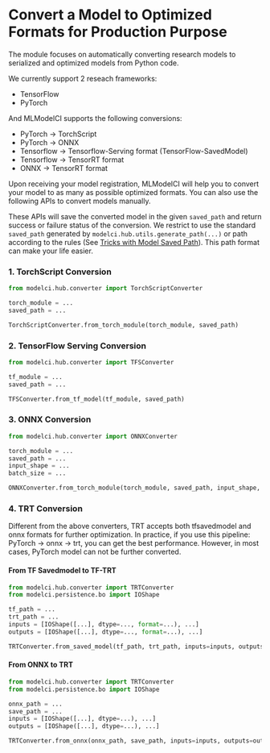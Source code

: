 # Convert a Model to Optimized Formats for Production Purpose

The module focuses on automatically converting research models to serialized and optimized models from Python code.


We currently support 2 reseach frameworks:

-   TensorFlow
-   PyTorch

And MLModelCI supports the following conversions:

-   PyTorch -> TorchScript
-   PyTorch -> ONNX
-   Tensorflow -> Tensorflow-Serving format (TensorFlow-SavedModel)
-   Tensorflow -> TensorRT format
-   ONNX -> TensorRT format

Upon receiving your model registration, MLModelCI will help you to convert your model to as many as possible optimized formats. You can also use the following APIs to convert models manually.


These APIs will save the converted model in the given `saved_path` and return success or failure status of the conversion. We restrict to use the standard `saved_path` generated by `modelci.hub.utils.generate_path(...)` or path according to the rules (See [Tricks with Model Saved Path](./register.md#tricks-with-model-saved-path)). This path format can make your life easier.

### 1. TorchScript Conversion

```python
from modelci.hub.converter import TorchScriptConverter

torch_module = ...
saved_path = ...

TorchScriptConverter.from_torch_module(torch_module, saved_path)
```

### 2. TensorFlow Serving Conversion

```python
from modelci.hub.converter import TFSConverter

tf_module = ...
saved_path = ...

TFSConverter.from_tf_model(tf_module, saved_path)
```

### 3. ONNX Conversion

```python
from modelci.hub.converter import ONNXConverter

torch_module = ...
saved_path = ...
input_shape = ...
batch_size = ...

ONNXConverter.from_torch_module(torch_module, saved_path, input_shape, batch_size)
```

### 4. TRT Conversion

Different from the above converters, TRT accepts both tfsavedmodel and onnx formats for further optimization. In practice, if you use this pipeline: PyTorch -> onnx -> trt, you can get the best performance. However, in most cases, PyTorch model can not be further converted.

#### From TF Savedmodel to TF-TRT

```python
from modelci.hub.converter import TRTConverter
from modelci.persistence.bo import IOShape

tf_path = ...
trt_path = ...
inputs = [IOShape([...], dtype=..., format=...), ...]
outputs = [IOShape([...], dtype=..., format=...), ...]

TRTConverter.from_saved_model(tf_path, trt_path, inputs=inputs, outputs=outputs)
```

#### From ONNX to TRT

```python
from modelci.hub.converter import TRTConverter
from modelci.persistence.bo import IOShape

onnx_path = ...
save_path = ...
inputs = [IOShape([...], dtype=...), ...]
outputs = [IOShape([...], dtype=...), ...]

TRTConverter.from_onnx(onnx_path, save_path, inputs=inputs, outputs=outputs)
```
